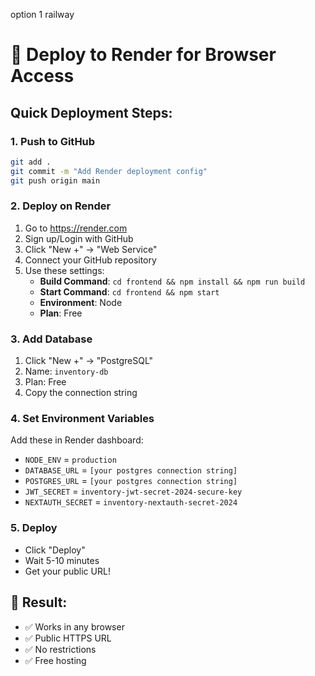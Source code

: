 option 1 railway
# 🚀 Deploy to Render for Browser Access

## Quick Deployment Steps:

### 1. **Push to GitHub**
```bash
git add .
git commit -m "Add Render deployment config"
git push origin main
```

### 2. **Deploy on Render**
1. Go to https://render.com
2. Sign up/Login with GitHub
3. Click "New +" → "Web Service"
4. Connect your GitHub repository
5. Use these settings:
   - **Build Command**: `cd frontend && npm install && npm run build`
   - **Start Command**: `cd frontend && npm start`
   - **Environment**: Node
   - **Plan**: Free

### 3. **Add Database**
1. Click "New +" → "PostgreSQL"
2. Name: `inventory-db`
3. Plan: Free
4. Copy the connection string

### 4. **Set Environment Variables**
Add these in Render dashboard:
- `NODE_ENV` = `production`
- `DATABASE_URL` = `[your postgres connection string]`
- `POSTGRES_URL` = `[your postgres connection string]`
- `JWT_SECRET` = `inventory-jwt-secret-2024-secure-key`
- `NEXTAUTH_SECRET` = `inventory-nextauth-secret-2024`

### 5. **Deploy**
- Click "Deploy"
- Wait 5-10 minutes
- Get your public URL!

## 🎉 Result:
- ✅ Works in any browser
- ✅ Public HTTPS URL
- ✅ No restrictions
- ✅ Free hosting

